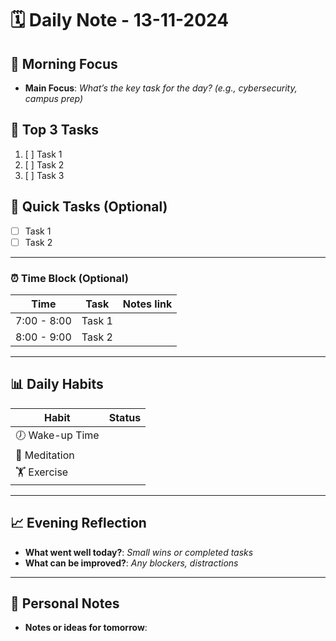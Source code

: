 # 🗓 Daily Note - 13-11-2024

## 🌅 Morning Focus
- **Main Focus**: _What’s the key task for the day? (e.g., cybersecurity, campus prep)_

## 📝 Top 3 Tasks
1. [ ] Task 1
2. [ ] Task 2
3. [ ] Task 3

## 📝 Quick Tasks (Optional)
- [ ] Task 1
- [ ] Task 2

---

### ⏰ Time Block (Optional)
| Time        | Task   | Notes link  |
| ----------- | ------ | ----------- |
| 7:00 - 8:00 | Task 1 |             |
| 8:00 - 9:00 | Task 2 |             |

---

## 📊 Daily Habits
| Habit          | Status  |
| -------------- | ------- |
| 🕖 Wake-up Time |         |
| 🧘 Meditation  |         |
| 🏋️ Exercise    |         |

---

## 📈 Evening Reflection
- **What went well today?**: _Small wins or completed tasks_
- **What can be improved?**: _Any blockers, distractions_

---

## 📝 Personal Notes
- **Notes or ideas for tomorrow**: 

